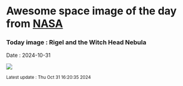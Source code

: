 
# Awesome space image of the day from [NASA](https://api.nasa.gov/)

### Today image : Rigel and the Witch Head Nebula
Date : 2024-10-31

![](https://apod.nasa.gov/apod/image/2410/Strega_apod_1024r.jpg)

<small>Latest update : Thu Oct 31 16:20:35 2024</small>
        